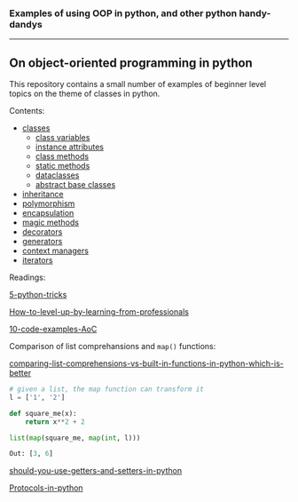 ### Examples of using OOP in python, and other python handy-dandys
___

## On object-oriented programming in python

This repository contains a small number of examples of beginner level topics on the theme of classes in python.

Contents:
- [classes](https://bkocis.github.io/advance-your-python/classes_in_python/classes)
  - [class variables](https://bkocis.github.io/advance-your-python/classes_in_python/classes#Class_variables)
  - [instance attributes](https://bkocis.github.io/advance-your-python/classes_in_python/classes#Classes_and_instances)
  - [class methods](https://bkocis.github.io/advance-your-python/classes_in_python/classes#Classmethods)
  - [static methods](https://bkocis.github.io/advance-your-python/classes_in_python/classes#Staticmethods)
  - [dataclasses](https://bkocis.github.io/advance-your-python/classes_in_python/dataclasses)
  - [abstract base classes](https://bkocis.github.io/advance-your-python/classes_in_python/abstract_classes)
- [inheritance](https://bkocis.github.io/advance-your-python/classes_in_python/classes#Inharitance)
- [polymorphism](https://bkocis.github.io/advance-your-python/classes_in_python/polymorphism)
- [encapsulation](https://bkocis.github.io/advance-your-python/classes_in_python/encapsulation)
- [magic methods](https://bkocis.github.io/advance-your-python/classes_in_python/magic_methods)
- [decorators](https://bkocis.github.io/advance-your-python/classes_in_python/decorators)
- [generators](https://bkocis.github.io/advance-your-python/classes_in_python/generators)
- [context managers](https://bkocis.github.io/advance-your-python/classes_in_python/context_managers)
- [iterators](https://bkocis.github.io/advance-your-python/classes_in_python/iterators)


Readings:

[5-python-tricks](https://towardsdatascience.com/5-python-tricks-that-distinguish-senior-developers-from-juniors-826d57ab3940)

[How-to-level-up-by-learning-from-professionals](https://medium.com/towards-data-science/how-to-level-up-your-python-skills-by-learning-from-these-professionals-3e906b83f355)

[10-code-examples-AoC](https://medium.com/techtofreedom/10-remarkable-python-oop-tips-that-will-optimize-your-code-significantly-a47e4103b44d)


Comparison of list comprehansions and `map()` functions: 

[comparing-list-comprehensions-vs-built-in-functions-in-python-which-is-better](https://towardsdatascience.com/comparing-list-comprehensions-vs-built-in-functions-in-python-which-is-better-1e2c9646fafe)


```python
# given a list, the map function can transform it
l = ['1', '2']

def square_me(x):
    return x**2 + 2 

list(map(square_me, map(int, l)))

Out: [3, 6]

```

[should-you-use-getters-and-setters-in-python](https://python.plainenglish.io/should-you-use-getters-and-setters-in-python-d4db9a892878)

[Protocols-in-python](https://godatadriven.com/blog/protocols-in-python-why-you-need-them/)
